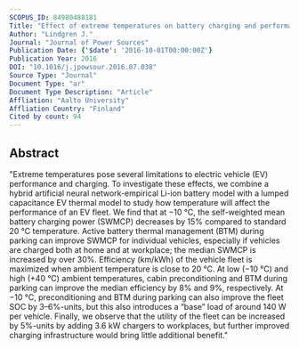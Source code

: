 ```yaml
---
SCOPUS_ID: 84980488181
Title: "Effect of extreme temperatures on battery charging and performance of electric vehicles"
Author: "Lindgren J."
Journal: "Journal of Power Sources"
Publication Date: {'$date': '2016-10-01T00:00:00Z'}
Publication Year: 2016
DOI: "10.1016/j.jpowsour.2016.07.038"
Source Type: "Journal"
Document Type: "ar"
Document Type Description: "Article"
Affliation: "Aalto University"
Affliation Country: "Finland"
Cited by count: 94
---
```


## Abstract
"Extreme temperatures pose several limitations to electric vehicle (EV) performance and charging. To investigate these effects, we combine a hybrid artificial neural network-empirical Li-ion battery model with a lumped capacitance EV thermal model to study how temperature will affect the performance of an EV fleet. We find that at −10 °C, the self-weighted mean battery charging power (SWMCP) decreases by 15% compared to standard 20 °C temperature. Active battery thermal management (BTM) during parking can improve SWMCP for individual vehicles, especially if vehicles are charged both at home and at workplace; the median SWMCP is increased by over 30%. Efficiency (km/kWh) of the vehicle fleet is maximized when ambient temperature is close to 20 °C. At low (−10 °C) and high (+40 °C) ambient temperatures, cabin preconditioning and BTM during parking can improve the median efficiency by 8% and 9%, respectively. At −10 °C, preconditioning and BTM during parking can also improve the fleet SOC by 3–6%-units, but this also introduces a “base” load of around 140 W per vehicle. Finally, we observe that the utility of the fleet can be increased by 5%-units by adding 3.6 kW chargers to workplaces, but further improved charging infrastructure would bring little additional benefit."
